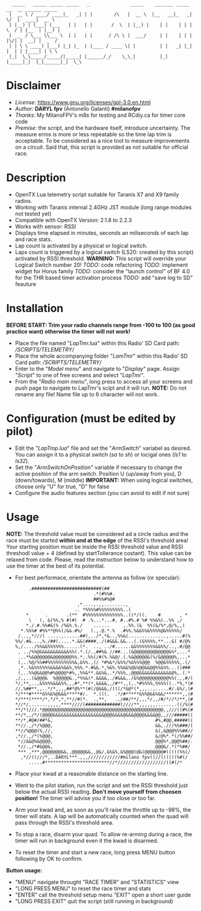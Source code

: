       _____   _____ _____ _____   _               _____    _______ _____ __  __ ______ _____
     |  __ \ / ____/ ____|_   _| | |        /\   |  __ \  |__   __|_   _|  \/  |  ____|  __ \
     | |__) | (___| (___   | |   | |       /  \  | |__) |    | |    | | | \  / | |__  | |__) |
     |  _  / \___ \\___ \  | |   | |      / /\ \ |  ___/     | |    | | | |\/| |  __| |  _  /
     | | \ \ ____) |___) |_| |_  | |____ / ____ \| |         | |   _| |_| |  | | |____| | \ \
     |_|  \_\_____/_____/|_____| |______/_/    \_\_|         |_|  |_____|_|  |_|______|_|  \_\
# Disclaimer
 - *License:* https://www.gnu.org/licenses/gpl-3.0.en.html
 - *Author:* **DARYL fpv** (Antonello Galanti) **#milanofpv**
 - *Thanks:* My MilanoFPV's m8s for testing and RCdiy.ca for timer core code
 - *Premise:* the script, and the hardware itself, introduce  uncertainty. The measure erros is more or less repeatable so the time lap trim is acceptable. To be considered as a nice tool to measure improvements on a circuit. Said that, this script is provided as not suitable for official race.
# Description
 - OpenTX Lua telemetry script suitable for Taranis X7 and X9 family radios.
 - Working with Taranis internal 2.4GHz JST module (long range modules not tested yet)
 - Compatible with OpenTX Version: 2.1.8 to 2.2.3
 - Works with sensor: RSSI
 - Displays time elapsed in minutes, seconds an miliseconds of each lap and race stats.
 - Lap count is activated by a physical or logical switch.
 - Laps count is triggered by a logical switch (LS20: created by this script) activated by RSSI threshold.
**WARNING:** This script will override your Logical Switch number 20!
*TODO:* code refactoring
*TODO:* implement widget for Horus family
*TODO:* consider the "launch control" of BF 4.0 for the THR based timer activation process
*TODO:* add "save log to SD" feauture
# Installation
**BEFORE START: Trim your radio channels range from -100 to 100 (as good practice want) otherwise the timer will not work!**
 - Place the file named "*LapTmr.lua*" within this Radio' SD Card path: */SCRIPTS/TELEMETRY/*
 - Place the whole accompanying folder "*LamTmr*" within this Radio' SD Card path: */SCRIPTS/TELEMETRY/*
 - Enter to the "*Model menu*" and navigate to "*Display*" page. Assign "*Script*" to one of free screens and select "*LapTmr*".
 - From the "*Radio main menu*", long press to access all your screens and push page to navigate to LapTmr's scipt and it will run.
**NOTE:** Do not rename any file! Name file up to 6 character will not work.
# Configuration (must be edited by pilot)
- Edit the "*LapTmp.lua*" file and set the "*ArmSwitch*" variabel as desired. You can assign it to a physical switch (*sa* to *sh*) or locigal ones (*ls1* to *ls32*).
 - Set the "*ArmSwitchOnPositio*n" variable if necessary to change the active position of the arm switch. Position U (up/away from you), D (down/towards), M (middle)
**IMPORTANT:** When using logical switches, choose only "U" for true, "D" for false
 - Configure the audio features section (you can avoid to edit if not sure)
# Usage
**NOTE:** The threshold value must be considered ad a circle radius and the race must be started **within and at the edge** of the RSSI's threshold area! Your starting position must be inside the RSSI threshold value and RSSI threshodl value + 4 (defined by startTollerance costant). This value can be relaxed from code. Please, read the instruction below to understand how to use the timer at the best of its potential.
 - For best performace, orientate the antenna as follow (or specular):

            .##########################(##
                                    .*(#%%#.
                                    ##%%#%@#
                              ,*....,.,,........,
                             .. *%%%%#%%%%%%%%%..(
           *      .       .(**  #%%%%%%%%%%%%%%..((*/((.    #       , *
            \   (, &(%%,% #(#(  # .%...*...#, #..#%.# %# %%&%(..%% ,/
           *./.#.%%#&(% /%&%.%./    ......     ,.%%.(&  %%(&/%*,@/%,,(
         *.%%%# #%%**@%%(/&&.#%/   (.,.@.*.%  .#%%.%&&%%&%%%%@&%%%%%/
        /..,,*///( .....,......##(,../*,*&..,%%&(..............,.....#(%
       %%/.#&...,%./##(.....*.&&(####,./(#&&&.&&...(.(&%%%%,**...&( #/@%
       %,/..../%%&&%%%%%%......(*.  .., ../#......&&%%%%%%%&&%%/..,.#/@@
        , ../%%@&&&&&&&&&&&%%(.*.(/.,##%& //##...(&@@@@@@@@@@@@@&%*,...*
        ...*%&@@@@@@&@@@@@@@%%.*,.%%(/#(%.%&@/.(.%&@@@@@&(%/&@@@@@%,...*
        (,..%@/%%##%%%%%%%%%%&,&%%.,(/ *#%&*/&%%/%&%%%@@@  %@@&%%%%%,.(/
        ,*..%&%%%%%%&&&&%&&%,%%%.*.#&&.*,%&%.%%&&%@&%@@&&@@%%&%%...((###
        (,..%%@&&@@%#%@@@@*#%,,%%&**.&&%&,.*/%%%,,@@@&&&&&&&&&&&&@%,.(.*
       ,/,,..(&@@@&  %@@@@@&.,*%%&(*.&&&&,./#&&&,./&%@@@@@@@@@@@%%(.,,#/(
       */,**,..,&%%%%&&&%%,,,#*,**(*,&&&&,,/#**,,(,.*#%%%%,%%%%((..*%,*(#
       //,%##**,,..*/*,,,,##*@%**(#(/@&&&,/(((/*&@*(*,,,..,.....#/.&%/,(#
       */***#****&%%&%@&&&*****#/.  *.(((.  .*/#*****&%%@&&%&&/******,,(#
       */***(****/*,*/*,*,**//#(*.  .,**,   .,/##/**/,,,*/,,/#/*//*/**,(#
       *//*/,......,,,,,****////(#############(////**,,,,,,........((/%(#
       **/*(///.*@@@@@@@@@@@@@@@@@@@@@@@@@@@@@@@@@@@@@@@@@@@@@,,///((#%(#
       **/*,,/*/(@@@@&&&&&&&&&&&&&&&&&&&@@@&&&&@&&&@@@@&&&&@@,,///#####((
       **/*,#@#/##*&,                                      #%,#@@,#####((
       **//.,/*/%@@@,                                      &&,.///%%###/(
       **//%@@@(%,//,                                      &(,&@@@%%%##//
       ,*//.,/*(%@@@,                                      &/@%*.*(/%%##/
        *//&&@%&@@@@,                                      @@@%*,@@@%##/.
        *//.,/*#&@@&,                                      @@@&/.*(*%##/
        *** ,***,@@@@@@@&&,,@@@@@&&,,@&/,&%&%,&%@@@(@&(@@@@@@@#(((((%%(/
         ,*//((///*,..DARYL***.,,,////////////#milano fpv((//((((((%#(/
            .....#************************//*//////////////////((#(/*

 - Place your kwad at a reasonable distance on the starting line.
 - Went to the pilot station, run the script and set the RSSI threshold just below the actual RSSI reading. **Don't move yourself from choosen position!** The timer will advise you if too close or too far.
 - Arm your kwad and, as soon as you'll raise the throttle up to -98%, the timer will stats. A lap will be automatically counted when the quad will pass through the RSSI's threshold area.
 - To stop a race, disarm your quad. To allow re-arming during a race, the timer will run in background even it the kwad is disarmed.
 - To reset the timer and start a new race, long press MENU button following by OK to confirm.

**Button usage:**
 - "MENU" navigate throught "RACE TIMER" and "STATISTICS" view
 - "LONG PRESS MENU" to reset the race timer and stats
 - "ENTER" call the threshold setup menu "EXIT" open a short user guide
 - "LONG PRESS EXIT" quit the script (still running in background)
